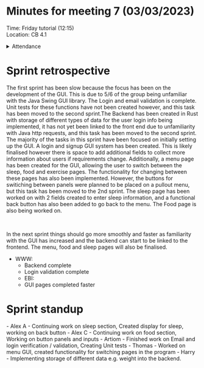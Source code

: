 # Minutes for meeting 7 (03/03/2023)
Time: Friday tutorial (12:15) <br>
Location: CB 4.1

<details><summary>Attendance</summary><p>
  
  - Alexander Agafonov	
  - Thomas Canning	
  - Artiom Casian	
  - ~Arthur	Chen~
  - Alex Clarke
  - Harry Crane

</p></details>

# Sprint retrospective

The first sprint has been slow because the focus has been on the development of the GUI. This is due to 5/6 of the group being unfamiliar with the Java Swing GUI library. The Login and email validation is complete. Unit tests for these functions have not been created however, and this task has been moved to the second sprint.The Backend has been created in Rust with storage of different types of data for the user login info being implemented, it has not yet been linked to the front end due to unfamiliarity with Java http requests, and this task has been moved to the second sprint. The majority of the tasks in this sprint have been focused on initially setting up the GUI. A login and signup GUI system has been created. This is likely finalised however there is space to add additional fields to collect more information about users if requirements change. Additionally, a menu page has been created for the GUI, allowing the user to switch between the sleep, food and exercise pages. The functionality for changing between these pages has also been implemented. However, the buttons for switiching between panels were planned to be placed on a pullout menu, but this task has been moved to the 2nd sprint. The sleep page has been worked on with 2 fields created to enter sleep information, and a functional back button has also been added to go back to the menu. The Food page is also being worked on. 

<br>
    
In the next sprint things should go more smoothly and faster as familiarity with the GUI has increased and the backend can start to be linked to the frontend. The menu, food and sleep pages will also be finalised.

- WWW:
  - Backend complete
  - Login validation complete
  - EBI:
  - GUI pages completed faster
  
# Sprint standup <br>
<p>
- Alex A - Continuing work on sleep section, Created display for sleep, working on back button
- Alex C - Continuing work on food section, Working on button panels and inputs
- Artiom - Finished work on Email and login verification / validation, Creating Unit tests
- Thomas - Worked on menu GUI, created functionality for switching pages in the program
- Harry - Implementing storage of different data e.g. weight into the backend.
  
</p>



